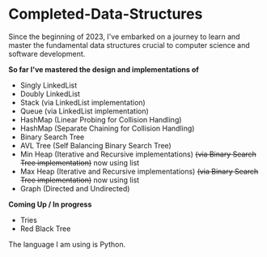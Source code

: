 # Completed-Data-Structures
Since the beginning of 2023, I've embarked on a journey to learn and master the fundamental data structures crucial to computer science and software development.

**So far I've mastered the design and implementations of**
* Singly LinkedList
* Doubly LinkedList
* Stack (via LinkedList implementation)
* Queue (via LinkedList implementation)
* HashMap (Linear Probing for Collision Handling)
* HashMap (Separate Chaining for Collision Handling)
* Binary Search Tree
* AVL Tree (Self Balancing Binary Search Tree)
* Min Heap (Iterative and Recursive implementations) ~~(via Binary Search Tree implementation)~~ now using list
* Max Heap (Iterative and Recursive implementations) ~~(via Binary Search Tree implementation)~~ now using list
* Graph (Directed and Undirected)
  
**Coming Up / In progress**
* Tries
* Red Black Tree

The language I am using is Python.
  
